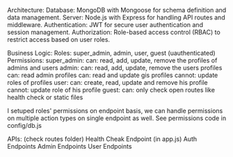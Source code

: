 
Architecture:
    Database: MongoDB with Mongoose for schema definition and data management.
    Server: Node.js with Express for handling API routes and middleware.
    Authentication: JWT for secure user authentication and session management.
    Authorization: Role-based access control (RBAC) to restrict access based on user roles.


Business Logic:
    Roles: super_admin, admin, user, guest (uauthenticated)
    Permissions:
        super_admin: 
            can:  read, add, update, remove the profiles of admins and users
        admin: 
            can: read, add, update, remove the users profiles
            can: read admin profiles
            can: read and update gis profiles
            cannot: update roles of profiles
        user:
            can: create, read, update and remove his profile
            cannot: update role of his profile
        guest:
            can: only check open routes like health check or static files

I setuped roles' permissions on endpoint basis, we can handle permissions on multiple action types on single endpoint as well. See permissions code in config/db.js


APIs: (check routes folder)
Health Cheak Endpoint (in app.js)
Auth Endpoints
Admin Endpoints
User Endpoints
